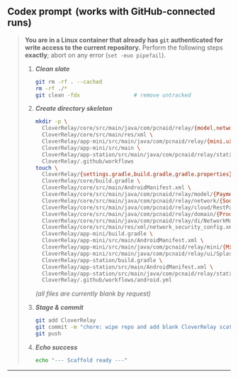 ## Codex prompt  (works with GitHub‑connected runs)

> **You are in a Linux container that already has `git` authenticated for write access to the current repository.**
> Perform the following steps **exactly**; abort on any error (`set -euo pipefail`).
>
> 1. ***Clean slate***
>
>    ```bash
>    git rm -rf . --cached
>    rm -rf ./*
>    git clean -fdx                 # remove untracked
>    ```
> 2. ***Create directory skeleton***
>
>    ```bash
>    mkdir -p \
>      CloverRelay/core/src/main/java/com/pcnaid/relay/{model,network,cloud,domain,di} \
>      CloverRelay/core/src/main/res/xml \
>      CloverRelay/app-mini/src/main/java/com/pcnaid/relay/{mini,ui} \
>      CloverRelay/app-mini/src/main \
>      CloverRelay/app-station/src/main/java/com/pcnaid/relay/station \
>      CloverRelay/.github/workflows
>    touch \
>      CloverRelay/{settings.gradle,build.gradle,gradle.properties} \
>      CloverRelay/core/build.gradle \
>      CloverRelay/core/src/main/AndroidManifest.xml \
>      CloverRelay/core/src/main/java/com/pcnaid/relay/model/{PaymentRequest.kt,PaymentResult.kt} \
>      CloverRelay/core/src/main/java/com/pcnaid/relay/network/{SocketRelayClient.kt,SocketRelayServer.kt} \
>      CloverRelay/core/src/main/java/com/pcnaid/relay/cloud/RestPayClient.kt \
>      CloverRelay/core/src/main/java/com/pcnaid/relay/domain/{ProcessRegisterSaleUseCase.kt,SendResultBackUseCase.kt} \
>      CloverRelay/core/src/main/java/com/pcnaid/relay/di/NetworkModule.kt \
>      CloverRelay/core/src/main/res/xml/network_security_config.xml \
>      CloverRelay/app-mini/build.gradle \
>      CloverRelay/app-mini/src/main/AndroidManifest.xml \
>      CloverRelay/app-mini/src/main/java/com/pcnaid/relay/mini/{MiniRelayService.kt,MiniPaymentListener.kt} \
>      CloverRelay/app-mini/src/main/java/com/pcnaid/relay/ui/SplashActivity.kt \
>      CloverRelay/app-station/build.gradle \
>      CloverRelay/app-station/src/main/AndroidManifest.xml \
>      CloverRelay/app-station/src/main/java/com/pcnaid/relay/station/{StationBroadcastReceiver.kt,StationRelayClient.kt} \
>      CloverRelay/.github/workflows/android.yml
>    ```
>
>    *(all files are currently blank by request)*
> 3. ***Stage & commit***
>
>    ```bash
>    git add CloverRelay
>    git commit -m "chore: wipe repo and add blank CloverRelay scaffold"
>    git push
>    ```
> 4. ***Echo success***
>
>    ```bash
>    echo "--- Scaffold ready ---"
>    ```

---
